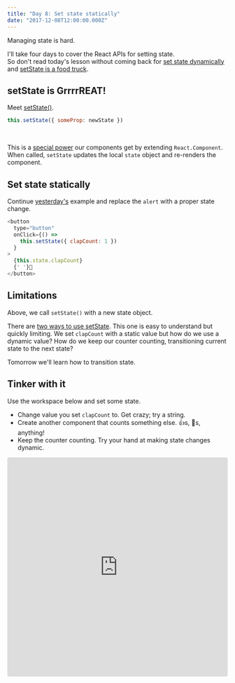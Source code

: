 ```yaml
---
title: "Day 8: Set state statically"
date: "2017-12-08T12:00:00.000Z"
---
```


<div class="measure">

Managing state is hard.

I'll take four days to cover the React APIs for setting state.  
So don't read today's lesson without coming back for [set state dynamically](/2017/9) and [setState is a food truck](/2017/10).

## setState is GrrrrREAT!
Meet [setState()](https://reactjs.org/docs/react-component.html#setstate).

```js
this.setState({ someProp: newState })
```
<br />

This is a [special power](/2017/5) our components get by extending `React.Component`.  
When called, `setState` updates the local `state` object and re-renders the component.

## Set state statically
Continue [yesterday's](/2017/7) example and replace the `alert` with a proper state change.

```js
<button
  type="button"
  onClick={() =>
    this.setState({ clapCount: 1 })
  }
>
  {this.state.clapCount}
  {' '}👏
</button>
```

## Limitations

Above, we call `setState()` with a new state object.

There are [two ways to use setState](https://reactjs.org/docs/react-component.html#setstate). 
This one is easy to understand but quickly limiting.
We set `clapCount` with a static value but how do we use a dynamic value?
How do we keep our counter counting, transitioning current state to the next state?

Tomorrow we'll learn how to transition state.

## Tinker with it

Use the workspace below and set some state.
* Change value you set `clapCount` to. Get crazy; try a string.
* Create another component that counts something else. 👍s, 🙌s, anything!
* Keep the counter counting. Try your hand at making state changes dynamic.

</div>

<iframe src="https://codesandbox.io/embed/k58xm0vlyo" style="width:100%; height:500px; border:0; border-radius: 4px; overflow:hidden;" sandbox="allow-modals allow-forms allow-popups allow-scripts allow-same-origin"></iframe>
